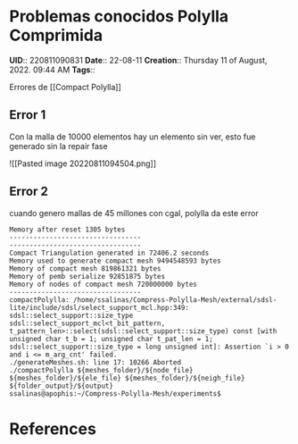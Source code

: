 # Problemas conocidos Polylla Comprimida
**UID**:: 220811090831
**Date**:: 22-08-11
**Creation**::  Thursday 11 of August, 2022.  09:44 AM
**Tags**:: 

Errores de [[Compact Polylla]]

## Error 1

Con la malla de 10000 elementos hay un elemento sin ver, esto fue generado sin la repair fase

![[Pasted image 20220811094504.png]]

## Error 2

cuando genero mallas de 45 millones con cgal, polylla da este error 


```
Memory after reset 1305 bytes
---------------------------------
---------------------------------
Compact Triangulation generated in 72406.2 seconds
Memory used to generate compact mesh 9494548593 bytes
Memory of compact mesh 819861321 bytes
Memory of pemb serialize 92851875 bytes
Memory of nodes of compact mesh 720000000 bytes
---------------------------------
compactPolylla: /home/ssalinas/Compress-Polylla-Mesh/external/sdsl-lite/include/sdsl/select_support_mcl.hpp:349: sdsl::select_support::size_type sdsl::select_support_mcl<t_bit_pattern, t_pattern_len>::select(sdsl::select_support::size_type) const [with unsigned char t_b = 1; unsigned char t_pat_len = 1; sdsl::select_support::size_type = long unsigned int]: Assertion `i > 0 and i <= m_arg_cnt' failed.
./generateMeshes.sh: line 17: 10266 Aborted                 ./compactPolylla ${meshes_folder}/${node_file} ${meshes_folder}/${ele_file} ${meshes_folder}/${neigh_file} ${folder_output}/${output}
ssalinas@apophis:~/Compress-Polylla-Mesh/experiments$ 

```


# References
